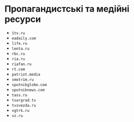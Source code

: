 # Пропагандистські та медійні ресурси

- `1tv.ru`
- `eadaily.com`
- `life.ru`
- `lenta.ru`
- `rbc.ru`
- `ria.ru`
- `riafan.ru`
- `rt.com`
- `patriot.media`
- `smotrim.ru`
- `sputnikglobe.com`
- `sputniknews.com`
- `tass.ru`
- `tsargrad.tv`
- `tvzvezda.ru`
- `vgtrk.ru`
- `vz.ru`
